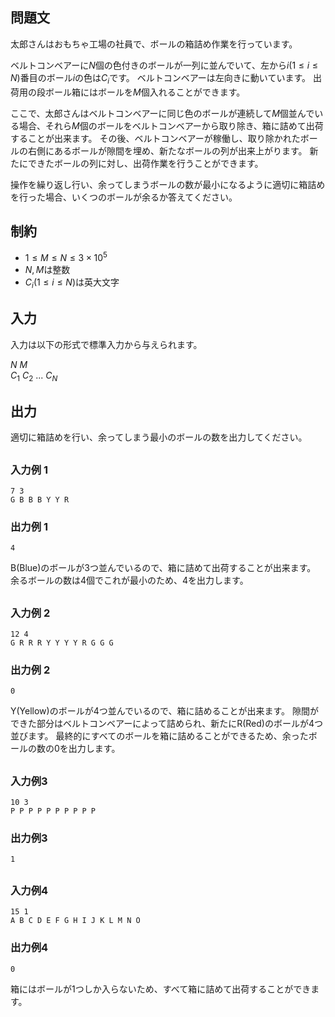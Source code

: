 ## 問題文
太郎さんはおもちゃ工場の社員で、ボールの箱詰め作業を行っています。

ベルトコンベアーに$N$個の色付きのボールが一列に並んでいて、左から$i(1 ≤ i ≤ N)$番目のボール$i$の色は$C_i$です。
ベルトコンベアーは左向きに動いています。
出荷用の段ボール箱にはボールを$M$個入れることができます。

ここで、太郎さんはベルトコンベアーに同じ色のボールが連続して$M$個並んでいる場合、それら$M$個のボールをベルトコンベアーから取り除き、箱に詰めて出荷することが出来ます。
その後、ベルトコンベアーが稼働し、取り除かれたボールの右側にあるボールが隙間を埋め、新たなボールの列が出来上がります。
新たにできたボールの列に対し、出荷作業を行うことができます。

操作を繰り返し行い、余ってしまうボールの数が最小になるように適切に箱詰めを行った場合、いくつのボールが余るか答えてください。

## 制約

- $1 \leq M \leq N \leq 3×10^5$
- $N, M$は整数
- $C_i(1 ≤ i ≤ N)$は英大文字

## 入力

入力は以下の形式で標準入力から与えられます。 

$N$ $M$  
$C_1$ $C_2$ ... $C_N$


## 出力

適切に箱詰めを行い、余ってしまう最小のボールの数を出力してください。

##

### 入力例 1
```
7 3
G B B B Y Y R
```

### 出力例 1
```
4
```
B(Blue)のボールが3つ並んでいるので、箱に詰めて出荷することが出来ます。
余るボールの数は4個でこれが最小のため、4を出力します。

##

### 入力例 2
```
12 4
G R R R Y Y Y Y R G G G
```

### 出力例 2
```
0
```
Y(Yellow)のボールが4つ並んでいるので、箱に詰めることが出来ます。
隙間ができた部分はベルトコンベアーによって詰められ、新たにR(Red)のボールが4つ並びます。
最終的にすべてのボールを箱に詰めることができるため、余ったボールの数の0を出力します。
##

### 入力例3
```
10 3
P P P P P P P P P P
```

### 出力例3
```
1
```
##

### 入力例4
```
15 1
A B C D E F G H I J K L M N O
```

### 出力例4
```
0
```
箱にはボールが1つしか入らないため、すべて箱に詰めて出荷することができます。
